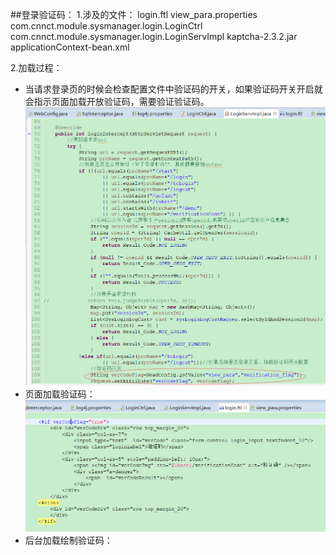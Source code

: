 ##登录验证码：
1.涉及的文件：
 login.ftl
 view_para.properties
 com.cnnct.module.sysmanager.login.LoginCtrl
 com.cnnct.module.sysmanager.login.LoginServImpl
 kaptcha-2.3.2.jar
 applicationContext-bean.xml

2.加载过程：
* 当请求登录页的时候会检查配置文件中验证码的开关，如果验证码开关开启就会指示页面加载开放验证码，需要验证验证码。
![](/assets/vercode_1.png)
* 页面加载验证码：
![](/assets/vercode2.png)
* 后台加载绘制验证码：

